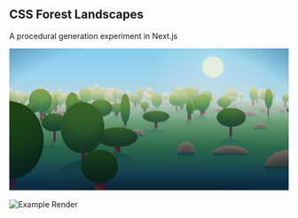 ## CSS Forest Landscapes

A procedural generation experiment in Next.js

![Example Render](public/example.jpg)

![Example Render](public/example.gif)
